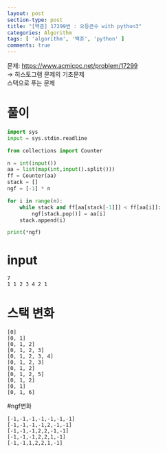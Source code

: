 ```yaml
---
layout: post
section-type: post
title: "[백준] 17299번 : 오등큰수 with python3"
categories: Algorithm
tags: [ 'algorithm', '백준', 'python' ]
comments: true
---
```


문제: https://www.acmicpc.net/problem/17299  
-> 히스토그램 문제의 기초문제  
스택으로 푸는 문제  


# 풀이
``` python
import sys
input = sys.stdin.readline

from collections import Counter

n = int(input())
aa = list(map(int,input().split()))
ff = Counter(aa)
stack = []
ngf = [-1] * n

for i in range(n):
    while stack and ff[aa[stack[-1]]] < ff[aa[i]]:
        ngf[stack.pop()] = aa[i]
    stack.append(i)

print(*ngf)

```


# input
```
7
1 1 2 3 4 2 1
```


# 스택 변화  
```
[0]
[0, 1]
[0, 1, 2]
[0, 1, 2, 3]
[0, 1, 2, 3, 4]
[0, 1, 2, 3]
[0, 1, 2]
[0, 1, 2, 5]
[0, 1, 2]
[0, 1]
[0, 1, 6]
```


#ngf변화
```
[-1,-1,-1,-1,-1,-1,-1]
[-1,-1,-1,-1,2,-1,-1]
[-1,-1,-1,2,2,-1,-1]
[-1,-1,-1,2,2,1,-1]
[-1,-1,1,2,2,1,-1]
```
